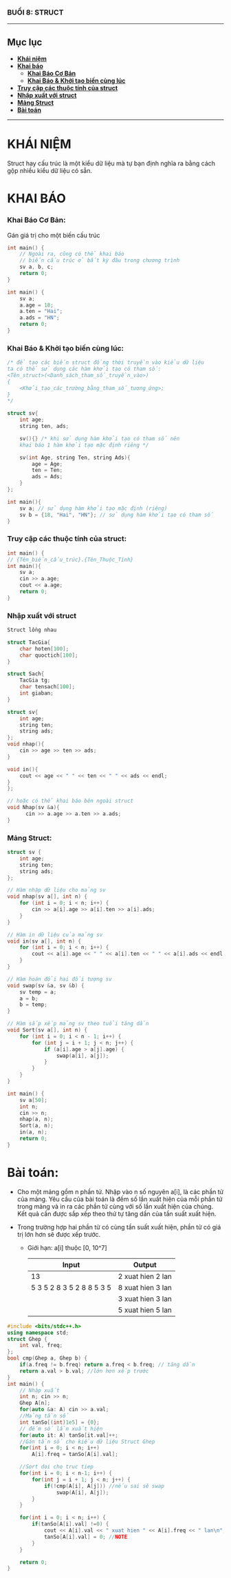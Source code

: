 ﻿### **BUỔI 8: STRUCT**

---
## Mục lục

- [**Khái niệm**](#khái-niệm)
- [**Khai báo**](#khai-báo)
  - [**Khai Báo Cơ Bản**](#khai-báo-cơ-bản)
  - [**Khai Báo & Khởi tạo biến cùng lúc**](#khai-báo--khởi-tạo-biến-cùng-lúc)
- [**Truy cập các thuộc tính của struct**](#truy-cập-các-thuộc-tính-của-struct)
- [**Nhập xuất với struct**](#nhập-xuất-với-struct)
- [**Mảng Struct**](#mảng-struct)
- [**Bài toán**](#bài-toán)
---
# **KHÁI NIỆM**
Struct hay cấu trúc là một kiểu dữ liệu mà tự bạn định nghĩa ra bằng cách gộp nhiều kiểu dữ liệu có sẵn.
# **KHAI BÁO**
### **Khai Báo Cơ Bản:**           
Gán giá trị cho một biến cấu trúc
```cpp
int main() {
    // Ngoài ra, cũng có thể khai báo
    // biến cấu trúc ở bất kỳ đâu trong chương trình
    sv a, b, c;
    return 0;
}
```
```cpp
int main() {
    sv a;
    a.age = 18;
    a.ten = "Hai";
    a.ads = "HN";
    return 0;
}
```

### **Khai Báo & Khởi tạo biến cùng lúc:**
```cpp
/* để tạo các biến struct đồng thời truyền vào kiểu dữ liệu
ta có thể sử dụng các hàm khởi tạo có tham số:
<Tên_struct>(<Danh_sách_tham_số_truyền_vào>)
{
    <Khởi_tạo_các_trường_bằng_tham_số_tương_ứng>;
}
*/

struct sv{
    int age;
    string ten, ads;

    sv(){} /* khi sử dụng hàm khởi tạo có tham số nên
    khai báo 1 hàm khởi tạo mặc định riêng */

    sv(int Age, string Ten, string Ads){
        age = Age;
        ten = Ten;
        ads = Ads;
    }
};

int main(){
    sv a; // sử dụng hàm khởi tạo mặc định (riêng)
    sv b = {18, "Hai", "HN"}; // sử dụng hàm khởi tạo có tham số
}
```
### **Truy cập các thuộc tính của struct:**     
```cpp
int main() {
// {Tên_biến_cấu_trúc}.{Tên_Thuộc_Tính}
int main(){
    sv a;
    cin >> a.age;
    cout << a.age;
    return 0;
}
```
### **Nhập xuất với struct**
```cpp
Struct lồng nhau

struct TacGia{
    char hoten[100];
    char quoctich[100];
}

struct Sach{
    TacGia tg;
    char tensach[100];
    int giaban;
}
```
```cpp
struct sv{
    int age;
    string ten;
    string ads;
};
void nhap(){
    cin >> age >> ten >> ads;
}

void in(){
    cout << age << " " << ten << " " << ads << endl;
}
};

// hoặc có thể khai báo bên ngoài struct
void Nhap(sv &a){
      cin >> a.age >> a.ten >> a.ads;
}
```
### **Mảng Struct:**

```cpp
struct sv {
    int age;
    string ten;
    string ads;
};

// Hàm nhập dữ liệu cho mảng sv
void nhap(sv a[], int n) {
    for (int i = 0; i < n; i++) {
        cin >> a[i].age >> a[i].ten >> a[i].ads;
    }
}

// Hàm in dữ liệu của mảng sv
void in(sv a[], int n) {
    for (int i = 0; i < n; i++) {
        cout << a[i].age << " " << a[i].ten << " " << a[i].ads << endl;
    }
}

// Hàm hoán đổi hai đối tượng sv
void swap(sv &a, sv &b) {
    sv temp = a;
    a = b;
    b = temp;
}

// Hàm sắp xếp mảng sv theo tuổi tăng dần
void Sort(sv a[], int n) {
    for (int i = 0; i < n - 1; i++) {
        for (int j = i + 1; j < n; j++) {
            if (a[i].age > a[j].age) {
                swap(a[i], a[j]);
            }
        }
    }
}

int main() {
    sv a[50];
    int n;
    cin >> n;
    nhap(a, n);
    Sort(a, n);
    in(a, n);
    return 0;
}

```

# **Bài toán**:  

- Cho một mảng gồm n phần tử. Nhập vào n số nguyên a[i], là các phần tử của mảng. Yêu cầu của bài toán là đếm số lần xuất hiện của mỗi phần tử trong mảng và in ra các phần tử cùng với số lần xuất hiện của chúng. Kết quả cần được sắp xếp theo thứ tự tăng dần của tần suất xuất hiện. 
- Trong trường hợp hai phần tử có cùng tần suất xuất hiện, phần tử có giá trị lớn hơn sẽ được xếp trước.

    - Giới hạn: a[i] thuộc [0, 10^7]

        | Input                 | Output                 |
        |-----------------------|------------------------|
        | 13                    | 2 xuat hien 2 lan     |
        | 5 3 5 2 8 3 5 2 8 8 5 3 5 | 8 xuat hien 3 lan     |
        |                       | 3 xuat hien 3 lan     |
        |                       | 5 xuat hien 5 lan     |


```cpp
#include <bits/stdc++.h>
using namespace std;
struct Ghep {
    int val, freq;
};
bool cmp(Ghep a, Ghep b) {
    if(a.freq != b.freq) return a.freq < b.freq; // tăng dần
    return a.val > b.val; //lớn hơn xếp trước
}
int main() {
    // Nhập xuất
    int n; cin >> n;
    Ghep A[n];
    for(auto &a: A) cin >> a.val;
    //Mảng tần số
    int tanSo[(int)1e5] = {0};
    // đếm số lần xuất hiện
    for(auto it: A) tanSo[it.val]++;
    //Gán tần số cho kiểu dữ liệu Struct Ghep
    for(int i = 0; i < n; i++)
        A[i].freq = tanSo[A[i].val];

    //Sort doi cho truc tiep
    for(int i = 0; i < n-1; i++) {
        for(int j = i + 1; j < n; j++) {
            if(!cmp(A[i], A[j])) //nếu sai sẽ swap
                swap(A[i], A[j]);
        }
    }

    for(int i = 0; i < n; i++) {
        if(tanSo[A[i].val] !=0) {
            cout << A[i].val << " xuat hien " << A[i].freq << " lan\n"; 
            tanSo[A[i].val] = 0; //NOTE
        }
    }

    return 0;
}
```